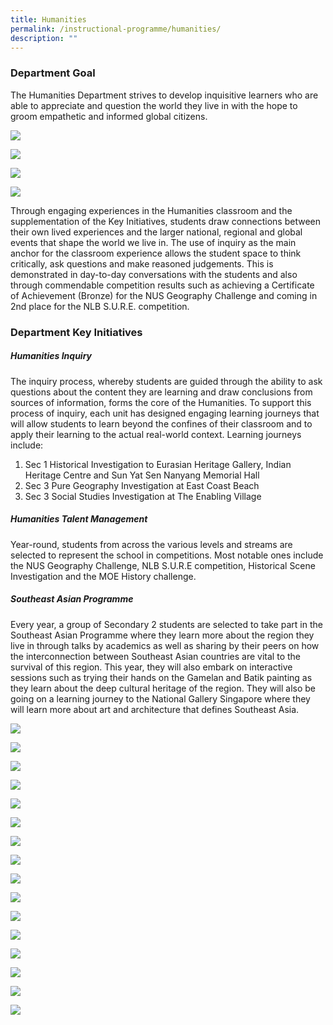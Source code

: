 ```yaml
---
title: Humanities
permalink: /instructional-programme/humanities/
description: ""
---
```

### Department Goal

The Humanities Department strives to develop inquisitive learners who are able to appreciate and question the world they live in with the hope to groom empathetic and informed global citizens.

![](/images/IP/Humanities/Hum1.png)

![](/images/IP/Humanities/Hum2.png)

![](/images/IP/Humanities/Hum3.png)

![](/images/IP/Humanities/Hum4.png)

Through engaging experiences in the Humanities classroom and the supplementation of the Key Initiatives, students draw connections between their own lived experiences and the larger national, regional and global events that shape the world we live in. The use of inquiry as the main anchor for the classroom experience allows the student space to think critically, ask questions and make reasoned judgements. This is demonstrated in day-to-day conversations with the students and also through commendable competition results such as achieving a Certificate of Achievement (Bronze) for the NUS Geography Challenge and coming in 2nd place for the NLB S.U.R.E. competition.

### Department Key Initiatives

##### Humanities Inquiry

The inquiry process, whereby students are guided through the ability to ask questions about the content they are learning and draw conclusions from sources of information, forms the core of the Humanities. To support this process of inquiry, each unit has designed engaging learning journeys that will allow students to learn beyond the confines of their classroom and to apply their learning to the actual real-world context. Learning journeys include: 

1. Sec 1 Historical Investigation to Eurasian Heritage Gallery, Indian Heritage Centre and Sun Yat Sen Nanyang Memorial Hall 
2. Sec 3 Pure Geography Investigation at East Coast Beach 
3. Sec 3 Social Studies Investigation at The Enabling Village
		

##### Humanities Talent Management

Year-round, students from across the various levels and streams are selected to represent the school in competitions. Most notable ones include the NUS Geography Challenge, NLB S.U.R.E competition, Historical Scene Investigation and the MOE History challenge. 

##### Southeast Asian Programme

Every year, a group of Secondary 2 students are selected to take part in the Southeast Asian Programme where they learn more about the region they live in through talks by academics as well as sharing by their peers on how the interconnection between Southeast Asian countries are vital to the survival of this region. This year, they will also embark on interactive sessions such as trying their hands on the Gamelan and Batik painting as they learn about the deep cultural heritage of the region. They will also be going on a learning journey to the National Gallery Singapore where they will learn more about art and architecture that defines Southeast Asia.

![](/images/IP/Humanities/hum1%20(1).png)

![](/images/IP/Humanities/hum2%20(1).png)

![](/images/IP/Humanities/hum3%20(1).png)

![](/images/IP/Humanities/hum4%20(1).png)

![](/images/IP/Humanities/hum5.png)

![](/images/IP/Humanities/hum6.png)

![](/images/IP/Humanities/hum7.png)

![](/images/IP/Humanities/Sec%202%20Social%20Studies%20Learning%20Journey%20at%20the%20Singapore%20City%20Gallery.png)

![](/images/IP/Humanities/Slide1.jpg)

![](/images/IP/Humanities/Slide2.jpg)

![](/images/IP/Humanities/Slide3.jpg)

![](/images/IP/Humanities/pic21.jpeg)

![](/images/IP/Humanities/Pic3.jpeg)

![](/images/IP/Humanities/Pic1.jpeg)

![](/images/IP/Humanities/Pic9.jpeg)

![](/images/IP/Humanities/Pic4.jpeg)
